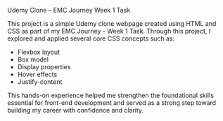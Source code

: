 
Udemy Clone – EMC Journey Week 1 Task

This project is a simple Udemy clone webpage created using HTML and CSS as part of my EMC Journey - Week 1 Task. Through this project, I explored and applied several core CSS concepts such as:

* Flexbox layout
* Box model
* Display properties
* Hover effects
* Justify-content

This hands-on experience helped me strengthen the foundational skills essential for front-end development and served as a strong step toward building my career with confidence and clarity.
